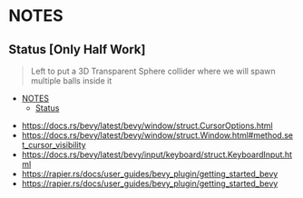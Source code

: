 # NOTES

## Status [Only Half Work]
> Left to put a 3D Transparent Sphere collider where we will spawn multiple balls inside it

<!--toc:start-->
- [NOTES](#notes)
  - [Status](#status)
<!--toc:end-->

- <https://docs.rs/bevy/latest/bevy/window/struct.CursorOptions.html>
- <https://docs.rs/bevy/latest/bevy/window/struct.Window.html#method.set_cursor_visibility>
- <https://docs.rs/bevy/latest/bevy/input/keyboard/struct.KeyboardInput.html>
- <https://rapier.rs/docs/user_guides/bevy_plugin/getting_started_bevy>
- <https://rapier.rs/docs/user_guides/bevy_plugin/getting_started_bevy>
